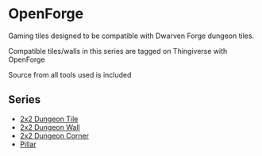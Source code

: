 OpenForge  
=========  

Gaming tiles designed to be compatible with Dwarven Forge dungeon tiles.  

Compatible tiles/walls in this series are tagged on Thingiverse with OpenForge  

Source from all tools used is included

Series  
--------  

* [2x2 Dungeon Tile](http://www.thingiverse.com/thing:171315)  
* [2x2 Dungeon Wall](http://www.thingiverse.com/thing:178621)  
* [2x2 Dungeon Corner](http://www.thingiverse.com/thing:178752)  
* [Pillar](http://www.thingiverse.com/thing:176379)  
